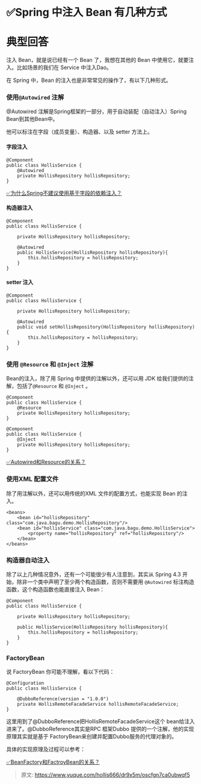 # ✅Spring 中注入 Bean 有几种方式


# 典型回答

注入 Bean，就是说已经有一个 Bean 了，我想在其他的 Bean 中使用它，就要注入。比如场景的我们在 Service 中注入Dao。

在 Spring 中，Bean 的注入也是非常常见的操作了，有以下几种形式。


### 使用`@Autowired` 注解

@Autowired 注解是Spring框架的一部分，用于自动装配（自动注入）Spring Bean到其他Bean中。

他可以标注在字段（成员变量）、构造器、以及 setter 方法上。


#### 字段注入

```
@Component
public class HollisService {
    @Autowired
    private HollisRepository hollisRepository;
}

```

[✅为什么Spring不建议使用基于字段的依赖注入？](https://www.yuque.com/hollis666/dr9x5m/lbst9ffoy74od6kr?view=doc_embed)

#### 构造器注入

```
@Component
public class HollisService {

    private HollisRepository hollisRepository;
    
    @Autowired
    public HollisService(HollisRepository hollisRepository){
        this.hollisRepository = hollisRepository;
    }
}

```


#### setter 注入

```
@Component
public class HollisService {

    private HollisRepository hollisRepository;
    
    @Autowired
    public void setHollisRepository(HollisRepository hollisRepository){
        this.hollisRepository = hollisRepository;
    }
}

```


### 使用 `@Resource` 和 `@Inject` 注解

Bean的注入，除了用 Spring 中提供的注解以外，还可以用 JDK 给我们提供的注解，包括了`@Resource` 和 `@Inject` 。

```
@Component
public class HollisService {
    @Resource
    private HollisRepository hollisRepository;
}

@Component
public class HollisService {
    @Inject
    private HollisRepository hollisRepository;
}
```

[✅Autowired和Resource的关系？](https://www.yuque.com/hollis666/dr9x5m/gai6a9?view=doc_embed)


### 使用XML 配置文件

除了用注解以外，还可以用传统的XML 文件的配置方式，也能实现 Bean 的注入。

```
<beans>
    <bean id="hollisRepository" class="com.java.bagu.demo.HollisRepository"/>
    <bean id="hollisService" class="com.java.bagu.demo.HollisService">
        <property name="hollisRepository" ref="hollisRepository"/>
    </bean>
</beans>

```



### 构造器自动注入

除了以上几种情况意外，还有一个可能很少有人注意到，其实从 Spring 4.3 开始，除非一个类中声明了至少两个构造函数，否则不需要用 `@Autowired` 标注构造函数，这个构造函数也能直接注入 Bean：


```
@Component
public class HollisService {

    private HollisRepository hollisRepository;
    
    public HollisService(HollisRepository hollisRepository){
        this.hollisRepository = hollisRepository;
    }
}

```



### FactoryBean

说 FactoryBean 你可能不理解，看以下代码：

```
@Configuration
public class HollisService {

    @DubboReference(version = "1.0.0")
    private HollisRemoteFacadeService hollisRemoteFacadeService;
}
```

这里用到了@DubboReference把HollisRemoteFacadeService这个 bean给注入进来了。@DubboReference其实是RPC 框架Dubbo 提供的一个注解，他的实现原理其实就是基于 FactoryBean来创建并配置Dubbo服务的代理对象的。

具体的实现原理及过程可以参考：

[✅BeanFactory和FactroyBean的关系？](https://www.yuque.com/hollis666/dr9x5m/cnhqfg?view=doc_embed)


> 原文: <https://www.yuque.com/hollis666/dr9x5m/oscfgn7ca0ubwqf5>